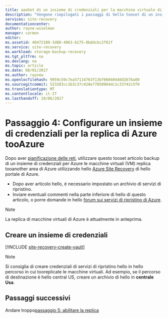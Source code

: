 ```yaml
---
title: aaaSet di un insieme di credenziali per la macchina virtuale di Azure repliction tra aree con Azure Site Recovery | Documenti Microsoft
description: "Vengono riepilogati i passaggi di hello tooset di un insieme di credenziali è necessario per la replica tra aree di Azure usando Azure Site Recovery di Azure"
services: site-recovery
documentationcenter: 
author: rayne-wiselman
manager: carmon
editor: 
ms.assetid: 40472189-3d80-4963-b175-8bddcbc2f61f
ms.service: site-recovery
ms.workload: storage-backup-recovery
ms.tgt_pltfrm: na
ms.devlang: na
ms.topic: article
ms.date: 08/01/2017
ms.author: raynew
ms.openlocfilehash: 9959c59c7ea57114763f13bf060404ddd267ba80
ms.sourcegitcommit: 523283cc1b3c37c428e77850964dc1c33742c5f0
ms.translationtype: MT
ms.contentlocale: it-IT
ms.lasthandoff: 10/06/2017
---
```

# <a name="step-4-set-up-a-vault-for-azure-tooazure-replication"></a>Passaggio 4: Configurare un insieme di credenziali per la replica di Azure tooAzure

Dopo aver [pianificazione delle reti](azure-to-azure-walkthrough-network.md), utilizzare questo tooset articolo backup di un insieme di credenziali per Azure le macchine virtuali (VM) replica tooanother area di Azure utilizzando hello [Azure Site Recovery](site-recovery-overview.md) di hello portale di Azure.

- Dopo aver articolo hello, è necessario impostato un archivio di servizi di ripristino.
- Inviare eventuali commenti nella parte inferiore di hello di questo articolo, o porre domande in hello [forum sui servizi di ripristino di Azure](https://social.msdn.microsoft.com/forums/azure/home?forum=hypervrecovmgr).



>[!NOTE]
>
> La replica di macchine virtuali di Azure è attualmente in anteprima.




## <a name="create-a-vault"></a>Creare un insieme di credenziali

[!INCLUDE [site-recovery-create-vault](../../includes/site-recovery-create-vault.md)]

>[!NOTE]
>
> Si consiglia di creare credenziali di servizi di ripristino hello in hello percorso in cui tooreplicate le macchine virtuali. Ad esempio, se il percorso di destinazione è hello central US, creare un archivio di hello in **centrale Usa**.


## <a name="next-steps"></a>Passaggi successivi

Andare troppo[passaggio 5: abilitare la replica](azure-to-azure-walkthrough-enable-replication.md)
